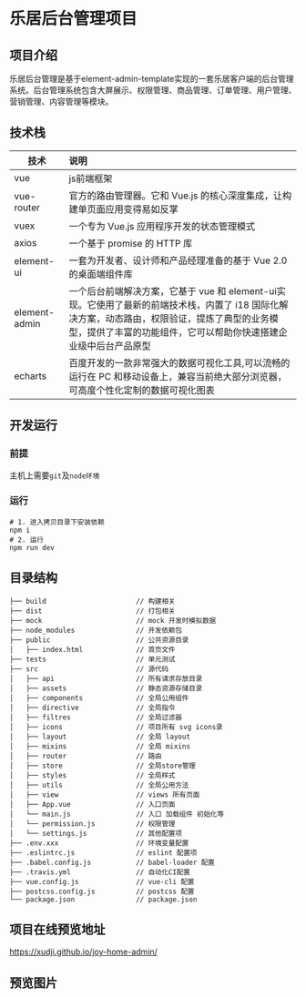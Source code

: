 # 乐居后台管理项目

## 项目介绍
​		乐居后台管理是基于element-admin-template实现的一套乐居客户端的后台管理系统。后台管理系统包含大屏展示、权限管理、商品管理、订单管理、用户管理、营销管理、内容管理等模块。

## 技术栈

| 技术          | 说明                                                         |
| ------------- | :----------------------------------------------------------- |
| vue           | js前端框架                                                   |
| vue-router    | 官方的路由管理器。它和 Vue.js 的核心深度集成，让构建单页面应用变得易如反掌 |
| vuex          | 一个专为 Vue.js 应用程序开发的状态管理模式                   |
| axios         | 一个基于 promise 的 HTTP 库                                  |
| element-ui    | 一套为开发者、设计师和产品经理准备的基于 Vue 2.0 的桌面端组件库 |
| element-admin | 一个后台前端解决方案，它基于 vue 和 element-ui实现。它使用了最新的前端技术栈，内置了 i18 国际化解决方案，动态路由，权限验证，提炼了典型的业务模型，提供了丰富的功能组件，它可以帮助你快速搭建企业级中后台产品原型 |
| echarts       | 百度开发的一款非常强大的数据可视化工具,可以流畅的运行在 PC 和移动设备上，兼容当前绝大部分浏览器，可高度个性化定制的数据可视化图表 |

  ## 开发运行

  ###  前提

主机上需要`git`及`node环境`

### 运行

  ```shell
# 1. 进入拷贝目录下安装依赖
npm i 
# 2. 运行
npm run dev
  ```


##  目录结构

```
├── build                      // 构建相关  
├── dist                       // 打包相关
├── mock                       // mock 开发时模拟数据
├── node_modules               // 开发依赖包
├── public                     // 公共资源目录
│   ├── index.html             // 首页文件
├── tests                      // 单元测试
├── src                        // 源代码
│   ├── api                    // 所有请求存放目录
│   ├── assets                 // 静态资源存储目录
│   ├── components             // 全局公用组件
│   ├── directive              // 全局指令
│   ├── filtres                // 全局过滤器
│   ├── icons                  // 项目所有 svg icons录
│   ├── layout                 // 全局 layout
│   ├── mixins                 // 全局 mixins
│   ├── router                 // 路由
│   ├── store                  // 全局store管理
│   ├── styles                 // 全局样式
│   ├── utils                  // 全局公用方法
│   ├── view                   // views 所有页面
│   ├── App.vue                // 入口页面
│   └── main.js                // 入口 加载组件 初始化等
│   └── permission.js          // 权限管理
│   └── settings.js            // 其他配置项
├── .env.xxx                   // 环境变量配置
├── .eslintrc.js               // eslint 配置项
├── .babel.config.js           // babel-loader 配置
├── .travis.yml                // 自动化CI配置
├── vue.config.js              // vue-cli 配置
├── postcss.config.js          // postcss 配置
└── package.json               // package.json
```

## 项目在线预览地址

 https://xudji.github.io/joy-home-admin/

## 预览图片